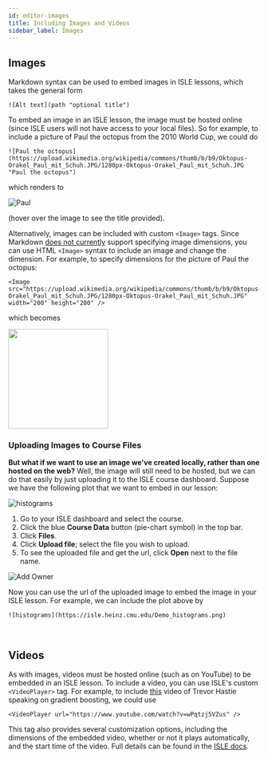 ```yaml
---
id: editor-images
title: Including Images and Videos
sidebar_label: Images
---
```


## Images

Markdown syntax can be used to embed images in ISLE lessons, which takes the general form

    ![Alt text](path "optional title")

To embed an image in an ISLE lesson, the image must be hosted online (since ISLE users will not have access to your local files). So for example, to include a picture of Paul the octopus from the 2010 World Cup, we could do

    ![Paul the octopus](https://upload.wikimedia.org/wikipedia/commons/thumb/b/b9/Oktopus-Orakel_Paul_mit_Schuh.JPG/1280px-Oktopus-Orakel_Paul_mit_Schuh.JPG "Paul the octopus")
    
which renders to

![Paul](https://upload.wikimedia.org/wikipedia/commons/thumb/b/b9/Oktopus-Orakel_Paul_mit_Schuh.JPG/1280px-Oktopus-Orakel_Paul_mit_Schuh.JPG "Paul the octopus")

(hover over the image to see the title provided).

Alternatively, images can be included with custom `<Image>` tags. Since Markdown [does not currently](https://daringfireball.net/projects/markdown/syntax#img) support specifying image dimensions, you can use HTML `<Image>` syntax to include an image and change the dimension. For example, to specify dimensions for the picture of Paul the octopus:

    <Image src="https://upload.wikimedia.org/wikipedia/commons/thumb/b/b9/Oktopus-Orakel_Paul_mit_Schuh.JPG/1280px-Oktopus-Orakel_Paul_mit_Schuh.JPG" width="200" height="200" />

which becomes

<Image src="https://upload.wikimedia.org/wikipedia/commons/thumb/b/b9/Oktopus-Orakel_Paul_mit_Schuh.JPG/1280px-Oktopus-Orakel_Paul_mit_Schuh.JPG" width="200" height="200" />

### Uploading Images to Course Files

**But what if we want to use an image we've created locally, rather than one hosted on the web?** Well, the image will still need to be hosted, but we can do that easily by just uploading it to the ISLE course dashboard. Suppose we have the following plot that we want to embed in our lesson:

![histograms](https://isle.heinz.cmu.edu/Demo_histograms.png)

1. Go to your ISLE dashboard and select the course.
2. Click the blue **Course Data** button (pie-chart symbol) in the top bar.
3. Click **Files**.
4. Click **Upload file**; select the file you wish to upload.
5. To see the uploaded file and get the url, click **Open** next to the file name.

![Add Owner](assets/gifs/upload_file.gif)

Now you can use the url of the uploaded image to embed the image in your ISLE lesson. For example, we can include the plot above by

    ![histograms](https://isle.heinz.cmu.edu/Demo_histograms.png)

<br>

## Videos

As with images, videos must be hosted online (such as on YouTube) to be embedded in an ISLE lesson. To include a video, you can use ISLE's custom `<VideoPlayer>` tag. For example, to include [this](https://www.youtube.com/watch?v=wPqtzj5VZus) video of Trevor Hastie speaking on gradient boosting, we could use

    <VideoPlayer url="https://www.youtube.com/watch?v=wPqtzj5VZus" />
    
This tag also provides several customization options, including the dimensions of the embedded video, whether or not it plays automatically, and the start time of the video. Full details can be found in the [ISLE docs](https://isledocs.com/docs/video-player).

